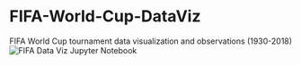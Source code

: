 # FIFA-World-Cup-DataViz
FIFA World Cup tournament data visualization and observations (1930-2018)
![FIFA Data Viz Jupyter Notebook](notebook/fifa-world-cup-1930-2018.ipynb)
